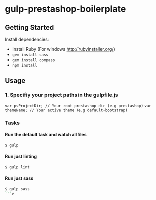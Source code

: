 # gulp-prestashop-boilerplate

## Getting Started

Install dependencies:

+ Install Ruby (For windows http://rubyinstaller.org/)
+ ```gem install sass```
+ ```gem install compass```
+ ```npm install```

## Usage

### 1. Specifiy your project paths in the gulpfile.js
```var psProjectDir; // Your root prestashop dir (e.g prestashop)```
```var themeName; // Your active theme (e.g default-bootstrap)```

### Tasks

#### Run the default task and watch all files
```bash
$ gulp
```

#### Run just linting
```bash
$ gulp lint
```

#### Run just sass
```bash
$ gulp sass
```v